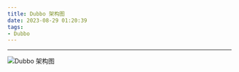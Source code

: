 ```yaml
---
title: Dubbo 架构图
date: 2023-08-29 01:20:39
tags:
- Dubbo
---
```

---


![Dubbo 架构图](/pic/工程/服务端/dubbo/dubbo架构图.jpg)